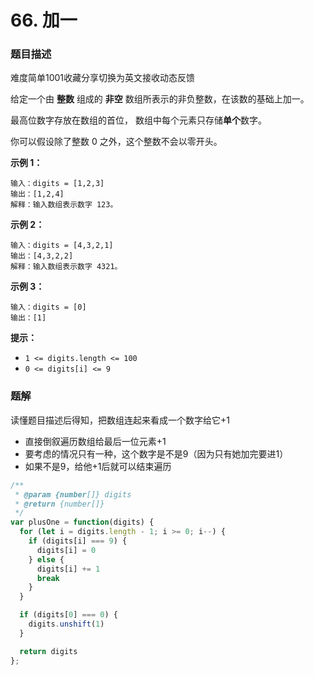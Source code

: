 # 66. 加一

### 题目描述

难度简单1001收藏分享切换为英文接收动态反馈

给定一个由 **整数** 组成的 **非空** 数组所表示的非负整数，在该数的基础上加一。

最高位数字存放在数组的首位， 数组中每个元素只存储**单个**数字。

你可以假设除了整数 0 之外，这个整数不会以零开头。

**示例 1：**

```
输入：digits = [1,2,3]
输出：[1,2,4]
解释：输入数组表示数字 123。

```

**示例 2：**

```
输入：digits = [4,3,2,1]
输出：[4,3,2,2]
解释：输入数组表示数字 4321。

```

**示例 3：**

```
输入：digits = [0]
输出：[1]

```

**提示：**

- `1 <= digits.length <= 100`
- `0 <= digits[i] <= 9`

### 题解

读懂题目描述后得知，把数组连起来看成一个数字给它+1

- 直接倒叙遍历数组给最后一位元素+1
- 要考虑的情况只有一种，这个数字是不是9（因为只有她加完要进1）
- 如果不是9，给他+1后就可以结束遍历

```jsx
/**
 * @param {number[]} digits
 * @return {number[]}
 */
var plusOne = function(digits) {
  for (let i = digits.length - 1; i >= 0; i--) {
    if (digits[i] === 9) {
      digits[i] = 0
    } else {
      digits[i] += 1
      break
    }
  }

  if (digits[0] === 0) {
    digits.unshift(1)
  }

  return digits
};

```